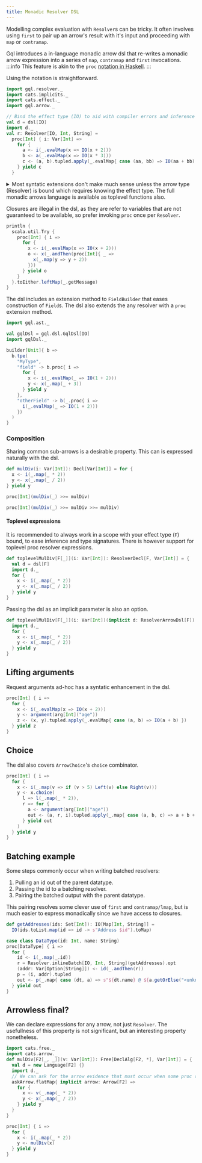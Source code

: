 ```yaml
---
title: Monadic Resolver DSL
---
```

Modelling complex evaluation with `Resolver`s can be tricky.
It often involves using `first` to pair up an arrow's result with it's input and proceeding with `map` or `contramap`.

Gql introduces a in-language monadic arrow dsl that re-writes a monadic arrow expression into a series of `map`, `contramap` and `first` invocations.
:::info
This feature is akin to the `proc` [notation in Haskell](https://en.wikibooks.org/wiki/Haskell/Arrow_tutorial#Arrow_proc_notation).
:::

Using the notation is straightforward.
```scala mdoc:silent
import gql.resolver._
import cats.implicits._
import cats.effect._
import gql.arrow._

// Bind the effect type (IO) to aid with compiler errors and inference
val d = dsl[IO]
import d._
val r: Resolver[IO, Int, String] = 
  proc[Int] { i: Var[Int] =>
    for {
      a <- i(_.evalMap(x => IO(x + 2)))
      b <- a(_.evalMap(x => IO(x * 3)))
      c <- (a, b).tupled.apply(_.evalMap{ case (aa, bb) => IO(aa + bb) }.map(_.toString))
    } yield c
  }
```

<details>
  <summary>Most syntatic extensions don't make much sense unless the arrow type (Resolver) is bound which requires knowing the effect type. The full monadic arrows language is available as toplevel functions also.</summary>

```scala mdoc:nest
import gql.arrow.{Language => L}
L.proc[Resolver[IO, *, *], Int, String] { i =>
  for {
    x <- L.declare[Resolver[IO, *, *], Int, Int](i)(Resolver.lift[IO, Int](z => z * 2))
    y <- L.declare[Resolver[IO, *, *], (Int, Int), String]((x, x).tupled)(Resolver.lift[IO, (Int, Int)]{ case (a, b) => (a + b).toString() })
  } yield y
}
```

</details>

Closures are illegal in the dsl, as they are refer to variables that are not guaranteed to be available, so prefer invoking `proc` once per `Resolver`.
```scala mdoc
println {
  scala.util.Try {
    proc[Int] { i =>
      for {
        x <- i(_.evalMap(x => IO(x + 2)))
        o <- x(_.andThen(proc[Int]{ _ =>
          x(_.map(y => y + 2))
        }))
      } yield o
    }
  }.toEither.leftMap(_.getMessage)
}
```

The dsl includes an extension method to `FieldBuilder` that eases construction of `Field`s.
The dsl also extends the any resolver with a `proc` extension method.
```scala mdoc:silent
import gql.ast._

val gqlDsl = gql.dsl.GqlDsl[IO]
import gqlDsl._

builder[Unit]{ b =>
  b.tpe(
    "MyType",
    "field" -> b.proc{ i =>
      for {
        x <- i(_.evalMap(_ => IO(1 + 2)))
        y <- x(_.map(_ + 3))
      } yield y
    },
    "otherField" -> b(_.proc{ i =>
      i(_.evalMap(_ => IO(1 + 2)))
    })
  )
}
```

### Composition
Sharing common sub-arrows is a desirable property.
This can is expressed naturally with the dsl.
```scala mdoc:nest
def mulDiv(i: Var[Int]): Decl[Var[Int]] = for {
  x <- i(_.map(_ * 2))
  y <- x(_.map(_ / 2))
} yield y

proc[Int](mulDiv(_) >>= mulDiv)

proc[Int](mulDiv(_) >>= mulDiv >>= mulDiv)
```

#### Toplevel expressions
It is recommended to always work in a scope with your effect type (`F`) bound, to ease inference and type signatures.
There is however support for toplevel proc resolver expressions.
```scala mdoc:nest
def toplevelMulDiv[F[_]](i: Var[Int]): ResolverDecl[F, Var[Int]] = {
  val d = dsl[F]
  import d._
  for {
    x <- i(_.map(_ * 2))
    y <- x(_.map(_ / 2))
  } yield y
}
```

Passing the dsl as an implicit parameter is also an option.
```scala mdoc:nest
def toplevelMulDiv[F[_]](i: Var[Int])(implicit d: ResolverArrowDsl[F]): ResolverDecl[F, Var[Int]] = {
  import d._
  for {
    x <- i(_.map(_ * 2))
    y <- x(_.map(_ / 2))
  } yield y
}
```

## Lifting arguments
Request arguments ad-hoc has a syntatic enhancement in the dsl.
```scala mdoc:silent
proc[Int] { i =>
  for {
    x <- i(_.evalMap(x => IO(x + 2)))
    y <- argument(arg[Int]("age"))
    z <- (x, y).tupled.apply(_.evalMap{ case (a, b) => IO(a + b) })
  } yield z
}
```

## Choice
The dsl also covers `ArrowChoice`'s `choice` combinator.
```scala mdoc:silent
proc[Int] { i =>
  for {
    x <- i(_.map(v => if (v > 5) Left(v) else Right(v)))
    y <- x.choice(
      l => l(_.map(_ * 2)),
      r => for {
        a <- argument(arg[Int]("age"))
        out <- (a, r, i).tupled.apply(_.map{ case (a, b, c) => a + b + c })
      } yield out
    )
  } yield y
}
```

## Batching example
Some steps commonly occur when writing batched resolvers:
1. Pulling an id out of the parent datatype.
2. Passing the id to a batching resolver.
3. Pairing the batched output with the parent datatype.

This pairing resolves some clever use of `first` and `contramap/lmap`, but is much easier to express monadically since we have access to closures.
```scala mdoc:silent
def getAddresses(ids: Set[Int]): IO[Map[Int, String]] =
  IO(ids.toList.map(id => id -> s"Address $id").toMap)

case class DataType(id: Int, name: String)
proc[DataType] { i =>
  for {
    id <- i(_.map(_.id))
    r = Resolver.inlineBatch[IO, Int, String](getAddresses).opt
    (addr: Var[Option[String]]) <- id(_.andThen(r))
    p = (i, addr).tupled
    out <- p(_.map{ case (dt, a) => s"${dt.name} @ ${a.getOrElse("<unknown>")}" })
  } yield out
}
```

## Arrowless final?
We can declare expressions for any arrow, not just `Resolver`.
The usefullness of this property is not significant, but an interesting property nonetheless.
```scala mdoc:nest:silent
import cats.free._
import cats.arrow._
def mulDiv[F2[_, _]](v: Var[Int]): Free[DeclAlg[F2, *], Var[Int]] = {
  val d = new Language[F2] {}
  import d._
  // We can ask for the arrow evidence that must occur when some proc compiles us
  askArrow.flatMap{ implicit arrow: Arrow[F2] =>
    for {
      x <- v(_.map(_ * 2))
      y <- x(_.map(_ / 2))
    } yield y
  }
}

proc[Int] { i =>
  for {
    x <- i(_.map(_ * 2))
    y <- mulDiv(x)
  } yield y
}
```
